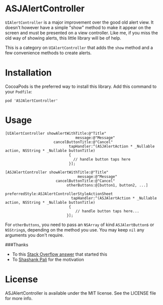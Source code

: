 # ASJAlertController

`UIAlertController` is a major improvement over the good old alert view. It doesn't however have a simple "show" method to make it appear on the screen and must be presented on a view controller. Like me, if you miss the old way of showing alerts, this little library will be of help.

This is a category on `UIAlertController` that adds the `show` method and a few convenience methods to create alerts.

# Installation

CocoaPods is the preferred way to install this library. Add this command to your `Podfile`:

```
pod 'ASJAlertController'
```

# Usage

```objc
[UIAlertController showAlertWithTitle:@"Title"
                                message:@"Message"
                      cancelButtonTitle:@"Cancel"
                             tapHandler:^(ASJAlertAction * _Nullable action, NSString * _Nullable buttonTitle)
                             {
                               // handle button taps here
                             }];
```

```objc
[ASJAlertController showAlertWithTitle:@"Title"
                                 message:@"Message"
                       cancelButtonTitle:@"Cancel"
                            otherButtons:@[button1, button2, ...]
                          preferredStyle:ASJAlertControllerStyleActionSheet
                              tapHandler:^(ASJAlertAction * _Nullable action, NSString * _Nullable buttonTitle)
                             {
                                // handle button taps here...
                            }];
```
For `otherButtons`, you need to pass an `NSArray` of kind `ASJAlertButton`s or `NSString`s, depending on the method you use. You may keep `nil` any arguments you don't require.

###Thanks
- To this [Stack Overflow answer](http://stackoverflow.com/questions/26554894/how-to-present-uialertcontroller-when-not-in-a-view-controller) that started this
- To [Shashank Pali](https://github.com/shashankpali) for the motivation

# License

ASJAlertController is available under the MIT license. See the LICENSE file for more info.
